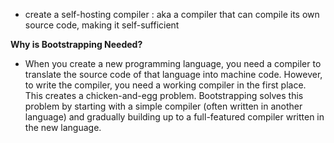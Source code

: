 - create a self-hosting compiler : aka a compiler that can compile its own source code, making it self-sufficient

**Why is Bootstrapping Needed?**
- When you create a new programming language, you need a compiler to translate the source code of that language into machine code. However, to write the compiler, you need a working compiler in the first place. This creates a chicken-and-egg problem. Bootstrapping solves this problem by starting with a simple compiler (often written in another language) and gradually building up to a full-featured compiler written in the new language.